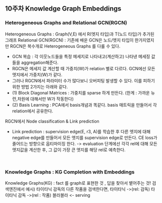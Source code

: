 
## 10주차 Knowledge Graph Embeddings

<h3>Heterogeneous Graphs and Relational GCN(RGCN)</h3>

 Heterogeneous Graphs : Graph(V,E) 에서 R(엣지 타입)과 T(노드 타입)가 추가된 그래프
 Relational GCN(RGCN) : 기존에 배운 GCN은 노드/엣지 타입이 한가지였지만 RGCN은 복수개로 Heterogeneous Graphs 를 다룰 수 있다.
 - GCN 복습 : 각 이웃노드들을 특정 메세지로 나타내고(계산하고) 나타낸 메세징 값들을 aggregation해준다. 
 - RGCN은 메세지 값 계산할 때 가중치(W)가 relation 별로 다르다. GCN에선 모든 엣지에서 가중치(W)가 같다.
 - 그러나 RGCN에서 파라미터 수가 많다보니 오버피팅 발생할 수 있다. 이를 피하기 위한 방법 2가지는 아래와 같다.
 - (1) Block Diagonal Matrices : 가중치를 sparse 하게 만든다. (한계 : 가까운 뉴런,차원에 대해서만 W가 작동한다)
 - (2) Basis Learning : PCA에서 basis개념과 똑같다. basis 매트릭을 만들어서 각 relation에서 공유한다. 
 
 RGCN에서 Node classification & Link prediction
- Link prediction : supervision edge(E, r3, A)를 학습한 후 다른 엣지에 대해 negative edge를 만들어서 모든 엣지를 supervision edge로 만든다. CE loss가 줄어드는 방향으로 옵티마이징 한다.
  -> evaluation 단계에선 각각 rel에 대해 모든 엣지값을 계산한 후, 그 값이 가장 큰 엣지를 해당 rel로 예측한다. 


<br>

<h3>Knowledge Graphs : KG Completion with Embeddings</h3>

Knowledge Graphs(KG) : fact 를 graph로 표현한 것 , 답을 찾아서 뱉어주는 것!
검색엔진에서 예시) 타이타닉 감독의 다른 작품을 검색한다면, 타이타닉 ->(rel: 감독) 타이타닉 감독 ->(rel : 작품) 블라블라 <- serving
